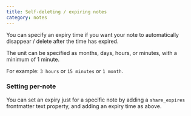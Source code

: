 ```yaml
---
title: Self-deleting / expiring notes
category: notes
---
```

You can specify an expiry time if you want your note to automatically disappear / delete after the time has expired.

The unit can be specified as months, days, hours, or minutes, with a minimum of 1 minute.

For example: `3 hours` or `15 minutes` or `1 month`.

### Setting per-note

You can set an expiry just for a specific note by adding a `share_expires` frontmatter text property, and adding an expiry time as above.
